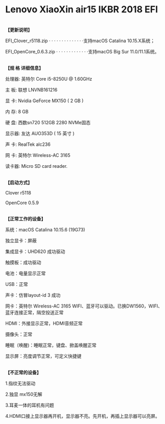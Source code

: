 # Lenovo XiaoXin air15 IKBR 2018 EFI

</br><b>【更新说明】</b>

EFI_Clover_r5118.zip · · · · · · · · · · · · · ·支持macOS Catalina 10.15.X系统；

EFI_OpenCore_0.6.3.zip · · · · · · · · · · · · ·支持macOS Big Sur 11.0/11.1系统。
  
</br><b>【规  格  详细信息】</b></br>

处理器:  英特尔 Core i5-8250U @ 1.60GHz

主  板:  联想 LNVNB161216

显  卡:  Nvidia GeForce MX150 ( 2 GB )

内  存:  8 GB

硬  盘:  西数sn720 512GB 2280 NVMe固态

显示器:  友达 AUO353D ( 15 英寸 )

声  卡:  RealTek alc236

网  卡:  英特尔 Wireless-AC 3165

读卡器:  Micro SD card reader. 
  
  
  
</br><b>【启动方式】</b></br>

Clover r5118

OpenCore 0.5.9  



</br><b>【正常工作的设备】</b></br>

系统：macOS Catalina 10.15.6 (19G73)

独立显卡：屏蔽

集成显卡：UHD620 成功驱动

触摸板：成功驱动

电池：电量显示正常

USB：正常

声卡：仿冒layout-id 3 成功

网卡：英特尔 Wireless-AC 3165 WIFI、蓝牙可以驱动。已换DW1560，WIFI、蓝牙连接正常，隔空投送正常

HDMI：外接显示正常，HDMI音频正常

摄像头：正常

睡眠（唤醒)：睡眠正常，键盘、掀盖唤醒正常

显示屏：亮度调节正常，可定义快捷键  
  
  
  
</br><b>【不正常的设备】</b></br>

1.指纹无法驱动

2.独显 mx150无解

3.耳麦一体的耳机有问题

4.HDMI口接上显示器再开机，显示器不亮。先开机，再插上显示器可以亮屏。
